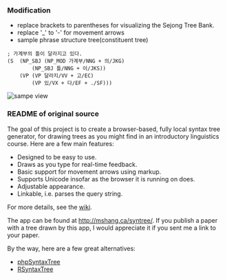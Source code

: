 ### Modification

* replace brackets to parentheses for visualizing the Sejong Tree Bank.
* replace '_' to '-' for movement arrows
* sample phrase structure tree(constituent tree)
```
; 가계부의 틀이 달라지고 있다.
(S  (NP_SBJ (NP_MOD 가계부/NNG + 의/JKG)
        (NP_SBJ 틀/NNG + 이/JKS))
    (VP (VP 달라지/VV + 고/EC)
        (VP 있/VX + 다/EF + ./SF)))
```
![sampe view](https://dl.dropboxusercontent.com/u/5061852/pstree.png)

### README of original source

The goal of this project is to create a browser-based, fully local syntax tree generator, for drawing trees as you might find in an introductory linguistics course. Here are a few main features:

* Designed to be easy to use.
* Draws as you type for real-time feedback.
* Basic support for movement arrows using markup.
* Supports Unicode insofar as the browser it is running on does.
* Adjustable appearance.
* Linkable, i.e. parses the query string.

For more details, see the [wiki](https://github.com/mshang/syntree/wiki).

The app can be found at <http://mshang.ca/syntree/>. If you publish a paper with a tree drawn by this app, I would appreciate it if you sent me a link to your paper.

By the way, here are a few great alternatives:

* [phpSyntaxTree](http://ironcreek.net/phpsyntaxtree/)
* [RSyntaxTree](http://www.yohasebe.com/rsyntaxtree/)
